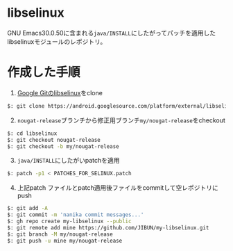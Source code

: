 # libselinux
GNU Emacs30.0.50に含まれる`java/INSTALL`にしたがってパッチを適用したlibselinuxモジュールのレポジトリ。

# 作成した手順

1. [Google Gitのlibselinux](https://android.googlesource.com/platform/external/libselinux)をclone


```bash
$: git clone https://android.googlesource.com/platform/external/libselinux
```

2. `nougat-release`ブランチから修正用ブランチ`my/nougat-release`をcheckout

```bash
$: cd libselinux
$: git checkout nougat-release
$: git checkout -b my/nougat-release
```

3. `java/INSTALL`にしたがいpatchを適用

```bash
$: patch -p1 < PATCHES_FOR_SELINUX.patch
```

4. 上記patch ファイルとpatch適用後ファイルをcommitして空レポジトリにpush

```bash
$: git add -A
$: git commit -m 'nanika commit messages...'
$: gh repo create my-libselinux --public
$: git remote add mine https://github.com/JIBUN/my-libselinux.git
$: git branch -M my/nougat-release
$: git push -u mine my/nougat-release
```
